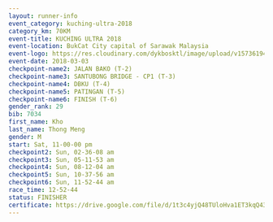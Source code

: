 ```yaml
--- 
layout: runner-info 
event_category: kuching-ultra-2018 
category_km: 70KM 
event-title: KUCHING ULTRA 2018 
event-location: BukCat City capital of Sarawak Malaysia 
event-logo: https://res.cloudinary.com/dykbosktl/image/upload/v1573619473/Logo/kuching-ultra-2018-logo_tlpvm5.png 
event-date: 2018-03-03 
checkpoint-name2: JALAN BAKO (T-2) 
checkpoint-name3: SANTUBONG BRIDGE - CP1 (T-3) 
checkpoint-name4: DBKU (T-4) 
checkpoint-name5: PATINGAN (T-5) 
checkpoint-name6: FINISH (T-6) 
gender_rank: 29
bib: 7034
first_name: Kho
last_name: Thong Meng
gender: M
start: Sat, 11-00-00 pm
checkpoint2: Sun, 02-36-08 am
checkpoint3: Sun, 05-11-53 am
checkpoint4: Sun, 08-12-04 am
checkpoint5: Sun, 10-37-56 am
checkpoint6: Sun, 11-52-44 am
race_time: 12-52-44
status: FINISHER
certificate: https://drive.google.com/file/d/1t3c4yjQ48TUloHva1ET3kqQ432iHvJ6/view?usp=sharing
--- 
```

